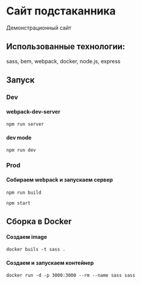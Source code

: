 # Сайт подстаканника

Демонстрационный сайт 

## Использованные технологии:
sass, bem, webpack, docker, node.js, express

## Запуск

### Dev

#### webpack-dev-server
`npm run server`

#### dev mode
`npm run dev`

### Prod

#### Собираем webpack и запускаем сервер
`npm run build`

`npm start`

## Сборка в Docker

#### Создаем image

`docker buils -t sass .`

#### Создаем и запускаем контейнер

`docker run -d -p 3000:3000 --rm --name sass sass`
